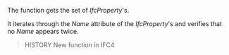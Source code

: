 The function gets the set of _IfcProperty_'s.

<!-- end of short definition -->

It iterates through the _Name_ attribute of the _IfcProperty_'s
and verifies that no _Name_ appears twice.
> HISTORY New function in IFC4
